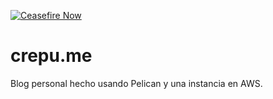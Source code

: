 [![Ceasefire Now](https://badge.techforpalestine.org/default)](https://techforpalestine.org/learn-more)
# crepu.me
Blog personal hecho usando Pelican y una instancia en AWS.
